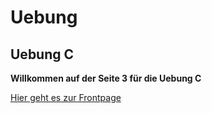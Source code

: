 
<h1> Uebung </h1>

## Uebung C

**Willkommen auf der Seite 3 für die Uebung C**

[Hier geht es zur Frontpage](https://s-kalies20.github.io/uebung/)
